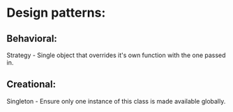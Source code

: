 # Design patterns:

## Behavioral:
Strategy - Single object that overrides it's own function with the one passed in.

## Creational:
Singleton - Ensure only one instance of this class is made available globally.

